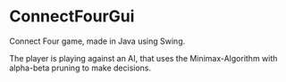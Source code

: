 # ConnectFourGui

Connect Four game, made in Java using Swing.

The player is playing against an AI, that uses the Minimax-Algorithm with alpha-beta pruning to make decisions.
